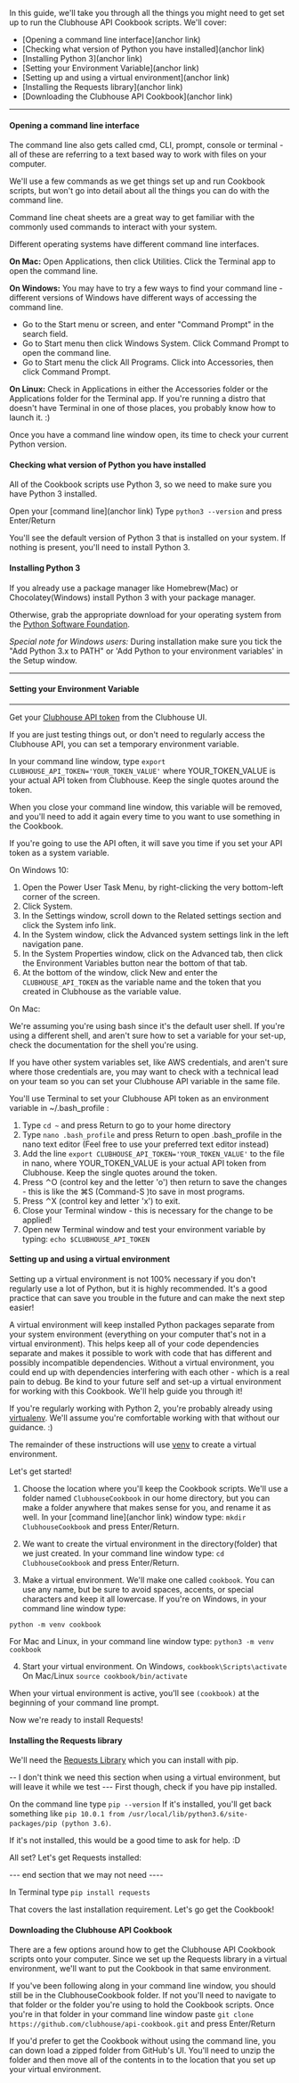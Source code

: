 In this guide, we'll take you through all the things you might need to get set up to run the Clubhouse API Cookbook scripts.
We'll cover:
- [Opening a command line interface](anchor link)
- [Checking what version of Python you have installed](anchor link)
- [Installing Python 3](anchor link)
- [Setting your Environment Variable](anchor link)
- [Setting up and using a virtual environment](anchor link)
- [Installing the Requests library](anchor link)
- [Downloading the Clubhouse API Cookbook](anchor link)


***

#### Opening a command line interface

The command line also gets called cmd, CLI, prompt, console or terminal - all of these are referring to a text based way to work with files on your computer.

We'll use a few commands as we get things set up and run Cookbook scripts, but won't go into detail about all the things you can do with the command line.

Command line cheat sheets are a great way to get familiar with the commonly used commands to interact with your system.


Different operating systems have different command line interfaces. 

**On Mac:**
Open Applications, then click Utilities. Click the Terminal app to open the command line.

**On Windows:**
You may have to try a few ways to find your command line - different versions of Windows have different ways of accessing the command line.

- Go to the Start menu or screen, and enter "Command Prompt" in the search field.
- Go to Start menu then click Windows System. Click Command Prompt to open the command line.
- Go to Start menu the click All Programs. Click into Accessories, then click Command Prompt.

**On Linux:**
Check in Applications in either the Accessories folder or the Applications folder for the Terminal app. 
If you're running a distro that doesn't have Terminal in one of those places, you probably know how to launch it. :)


Once you have a command line window open, its time to check your current Python version.


#### Checking what version of Python you have installed

All of the Cookbook scripts use Python 3, so we need to make sure you have Python 3 installed.

Open your [command line](anchor link)
Type `python3 --version` and press Enter/Return

You'll see the default version of Python 3 that is installed on your system.
If nothing is present, you'll need to install Python 3.

#### Installing Python 3

If you already use a package manager like Homebrew(Mac) or Chocolatey(Windows) install Python 3 with your package manager.

Otherwise, grab the appropriate download for your operating system from the [Python Software Foundation](https://www.python.org/downloads/).

_Special note for Windows users:_ During installation make sure you tick the "Add Python 3.x to PATH" or 'Add Python to your environment variables' in the Setup window.

***
#### Setting your Environment Variable
***

Get your [Clubhouse API token](https://help.clubhouse.io/hc/en-us/articles/205701199-Clubhouse-API-Tokens) from the Clubhouse UI.

If you are just testing things out, or don't need to regularly access the Clubhouse API, you can set a temporary environment variable.

In your command line window, type `export CLUBHOUSE_API_TOKEN='YOUR_TOKEN_VALUE'` where YOUR_TOKEN_VALUE is your actual API token from Clubhouse. Keep the single quotes around the token.

When you close your command line window, this variable will be removed, and you'll need to add it again every time to you want to use something in the Cookbook.


If you're going to use the API often, it will save you time if you set your API token as a system variable. 

On Windows 10:
1. Open the Power User Task Menu, by right-clicking the very bottom-left corner of the screen.
2. Click System.
3. In the Settings window, scroll down to the Related settings section and click the System info link.
4. In the System window, click the Advanced system settings link in the left navigation pane.
5. In the System Properties window, click on the Advanced tab, then click the Environment Variables button near the bottom of that tab.
6. At the bottom of the window, click New and enter the `CLUBHOUSE_API_TOKEN` as the variable name and the token that you created in Clubhouse as the variable value.

On Mac:

We're assuming you're using bash since it's the default user shell. If you're using a different shell, and aren't sure how to set a variable for your set-up, check the documentation for the shell you're using.

If you have other system variables set, like AWS credentials, and aren't sure where those credentials are, you may want to check with a technical lead on your team so you can set your Clubhouse API variable in the same file.


You'll use Terminal to set your Clubhouse API token as an environment variable in ~/.bash_profile :

1. Type `cd ~` and press Return to go to your home directory
2. Type `nano .bash_profile` and press Return to open .bash_profile in the nano text editor (Feel free to use your preferred text editor instead)
3. Add the line `export CLUBHOUSE_API_TOKEN='YOUR_TOKEN_VALUE'` to the file in nano, where YOUR_TOKEN_VALUE is your actual API token from Clubhouse. Keep the single quotes around the token.
4. Press ⌃O (control key and the letter 'o') then return to save the changes - this is like the ⌘S (Command-S )to save in most programs.
5. Press ⌃X (control key and letter 'x') to exit.
6. Close your Terminal window - this is necessary for the change to be applied!
7. Open new Terminal window and test your environment variable by typing:
`echo $CLUBHOUSE_API_TOKEN`


#### Setting up and using a virtual environment

Setting up a virtual environment is not 100% necessary if you don't regularly use a lot of Python, but it is highly recommended.
It's a good practice that can save you trouble in the future and can make the next step easier!

A virtual environment will keep installed Python packages separate from your system environment (everything on your computer that's not in a virtual environment). 
This helps keep all of your code dependencies separate and makes it possible to work with code that has different and possibly incompatible dependencies. 
Without a virtual environment, you could end up with dependencies interfering with each other - which is a real pain to debug.
Be kind to your future self and set-up a virtual environment for working with this Cookbook. We'll help guide you through it!

If you're regularly working with Python 2, you're probably already using [virtualenv](hhttps://virtualenv.pypa.io/en/latest/). We'll assume you're comfortable working with that without our guidance. :)

The remainder of these instructions will use [venv](https://docs.python.org/3/library/venv.html) to create a virtual environment.

Let's get started!

1. Choose the location where you'll keep the Cookbook scripts. We'll use a folder named `ClubhouseCookbook` in our home directory, but you can make a folder anywhere that makes sense for you, and rename it as well.
In your [command line](anchor link) window type:
`mkdir ClubhouseCookbook`
and press Enter/Return.

2. We want to create the virtual environment in the directory(folder) that we just created.
In your command line window type:
`cd ClubhouseCookbook`
and press Enter/Return.

3. Make a virtual environment. 
We'll make one called `cookbook`. You can use any name, but be sure to avoid spaces, accents, or special characters and keep it all lowercase.
If you're on Windows, in your command line window type:

`python -m venv cookbook`

For Mac and Linux, in your command line window type:
`python3 -m venv cookbook`

4. Start your virtual environment.
On Windows, `cookbook\Scripts\activate`
On Mac/Linux `source cookbook/bin/activate`

When your virtual environment is active, you'll see `(cookbook)` at the beginning of your command line prompt.

Now we're ready to install Requests!


#### Installing the Requests library

We'll need the [Requests Library](http://docs.python-requests.org/en/master/) which you can install with pip.

-- I don't think we need this section when using a virtual environment, but will leave it while we test ---
First though, check if you have pip installed.

On the command line type `pip --version`
If it's installed, you'll get back something like `pip 10.0.1 from /usr/local/lib/python3.6/site-packages/pip (python 3.6)`. 

If it's not installed, this would be a good time to ask for help. :D

All set? Let's get Requests installed:

--- end section that we may not need ----


In Terminal type `pip install requests`

That covers the last installation requirement. Let's go get the Cookbook!

#### Downloading the Clubhouse API Cookbook

There are a few options around how to get the Clubhouse API Cookbook scripts onto your computer.
Since we set up the Requests library in a virtual environment, we'll want to put the Cookbook in that same environment.

If you've been following along in your command line window, you should still be in the ClubhouseCookbook folder. If not you'll need to navigate to that folder or the folder you're using to hold the Cookbook scripts.
Once you're in that folder in your command line window paste `git clone https://github.com/clubhouse/api-cookbook.git` and press Enter/Return

If you'd prefer to get the Cookbook without using the command line, you can down load a zipped folder from GitHub's UI. You'll need to unzip the folder and then move all of the contents in to the location that you set up your virtual environment.




